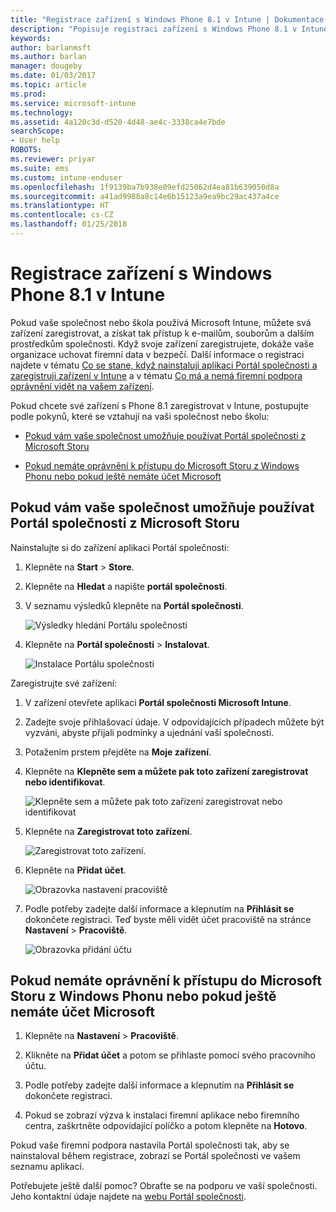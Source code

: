 ```yaml
---
title: "Registrace zařízení s Windows Phone 8.1 v Intune | Dokumentace Microsoftu"
description: "Popisuje registraci zařízení s Windows Phone 8.1 v Intune."
keywords: 
author: barlanmsft
ms.author: barlan
manager: dougeby
ms.date: 01/03/2017
ms.topic: article
ms.prod: 
ms.service: microsoft-intune
ms.technology: 
ms.assetid: 4a120c3d-d520-4d48-ae4c-3338ca4e7bde
searchScope:
- User help
ROBOTS: 
ms.reviewer: priyar
ms.suite: ems
ms.custom: intune-enduser
ms.openlocfilehash: 1f9139ba7b938e09efd25062d4ea81b639050d8a
ms.sourcegitcommit: a41ad9988a8c14e6b15123a9ea9bc29ac437a4ce
ms.translationtype: HT
ms.contentlocale: cs-CZ
ms.lasthandoff: 01/25/2018
---
```

# <a name="enroll-your-windows-phone-81-device-in-intune"></a>Registrace zařízení s Windows Phone 8.1 v Intune

Pokud vaše společnost nebo škola používá Microsoft Intune, můžete svá zařízení zaregistrovat, a získat tak přístup k e-mailům, souborům a dalším prostředkům společnosti. Když svoje zařízení zaregistrujete, dokáže vaše organizace uchovat firemní data v bezpečí. Další informace o registraci najdete v tématu [Co se stane, když nainstaluji aplikaci Portál společnosti a zaregistruji zařízení v Intune](what-happens-if-you-install-the-company-portal-app-and-enroll-your-device-in-intune-windows.md) a v tématu [Co má a nemá firemní podpora oprávnění vidět na vašem zařízení](what-info-can-your-company-see-when-you-enroll-your-device-in-intune.md).


Pokud chcete své zařízení s Phone 8.1 zaregistrovat v Intune, postupujte podle pokynů, které se vztahují na vaši společnost nebo školu:

-   [Pokud vám vaše společnost umožňuje používat Portál společnosti z Microsoft Storu](#if-your-company-lets-you-use-the-company-portal-from-the-windows-store)

-   [Pokud nemáte oprávnění k přístupu do Microsoft Storu z Windows Phonu nebo pokud ještě nemáte účet Microsoft](#if-you-are-not-allowed-to-access-the-windows-store-from-your-windows-phone-or-if-you-do-not-have-a-microsoft-account)

## <a name="if-your-company-lets-you-use-the-company-portal-from-the-microsoft-store"></a>Pokud vám vaše společnost umožňuje používat Portál společnosti z Microsoft Storu
Nainstalujte si do zařízení aplikaci Portál společnosti:

1.  Klepněte na **Start** &gt; **Store**.

2.  Klepněte na **Hledat** a napište **portál společnosti**.

3.  V seznamu výsledků klepněte na **Portál společnosti**.

    ![Výsledky hledání Portálu společnosti](./media/WP81-1-CP-search-store-v2.png)

4.  Klepněte na **Portál společnosti** &gt; **Instalovat**.

    ![Instalace Portálu společnosti](./media/WP81-2-CP-install-v2.png)

Zaregistrujte své zařízení:

1.  V zařízení otevřete aplikaci **Portál společnosti Microsoft Intune**.

2.  Zadejte svoje přihlašovací údaje. V odpovídajících případech můžete být vyzváni, abyste přijali podmínky a ujednání vaší společnosti.

3.  Potažením prstem přejděte na **Moje zařízení**.

4.  Klepněte na **Klepněte sem a můžete pak toto zařízení zaregistrovat nebo identifikovat**.

    ![Klepněte sem a můžete pak toto zařízení zaregistrovat nebo identifikovat](./media/WP81-enroll-1-swipe-my-devices.png)

5.  Klepněte na **Zaregistrovat toto zařízení**.

    ![Zaregistrovat toto zařízení.](./media/WP81-enroll-2-enroll-this-device.png)

6.  Klepněte na **Přidat účet**.

    ![Obrazovka nastavení pracoviště](./media/WP81-enroll-3-workplace-add-acct.png)

7.  Podle potřeby zadejte další informace a klepnutím na **Přihlásit se** dokončete registraci. Teď byste měli vidět účet pracoviště na stránce **Nastavení** &gt; **Pracoviště**.

    ![Obrazovka přidání účtu](./media/WP81-enroll-4-account-added.png)

## <a name="if-you-are-not-allowed-to-access-the-microsoft-store-from-your-windows-phone-or-if-you-do-not-have-a-microsoft-account"></a>Pokud nemáte oprávnění k přístupu do Microsoft Storu z Windows Phonu nebo pokud ještě nemáte účet Microsoft

1.  Klepněte na **Nastavení** &gt; **Pracoviště**.

2.  Klikněte na **Přidat účet** a potom se přihlaste pomocí svého pracovního účtu.

3.  Podle potřeby zadejte další informace a klepnutím na **Přihlásit se** dokončete registraci.

4.  Pokud se zobrazí výzva k instalaci firemní aplikace nebo firemního centra, zaškrtněte odpovídající políčko a potom klepněte na **Hotovo**.

Pokud vaše firemní podpora nastavila Portál společnosti tak, aby se nainstaloval během registrace, zobrazí se Portál společnosti ve vašem seznamu aplikací.

Potřebujete ještě další pomoc? Obraťte se na podporu ve vaší společnosti. Jeho kontaktní údaje najdete na [webu Portál společnosti](https://portal.manage.microsoft.com#HelpDeskDialog).
